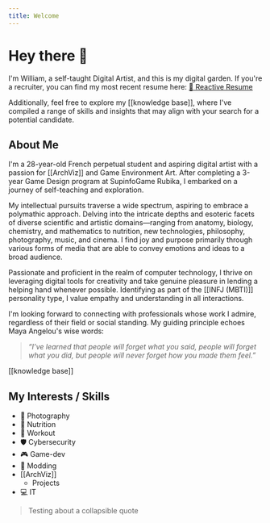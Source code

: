 ```yaml
---
title: Welcome
---
```

# Hey there 👋

I'm William, a self-taught Digital Artist, and this is my digital garden. If you're a recruiter, you can find my most recent resume here: [📄 Reactive Resume](https://rxresu.me/william.bs.pro/en-curriculum-vitae)

Additionally, feel free to explore my [[knowledge base]], where I've compiled a range of skills and insights that may align with your search for a potential candidate.

## About Me

I'm a 28-year-old French perpetual student and aspiring digital artist with a passion for [[ArchViz]] and Game Environment Art. After completing a 3-year Game Design program at SupinfoGame Rubika, I embarked on a journey of self-teaching and exploration.  
  
My intellectual pursuits traverse a wide spectrum, aspiring to embrace a polymathic approach. Delving into the intricate depths and esoteric facets of diverse scientific and artistic domains—ranging from anatomy, biology, chemistry, and mathematics to nutrition, new technologies, philosophy, photography, music, and cinema. I find joy and purpose primarily through various forms of media that are able to convey emotions and ideas to a broad audience.  
  
Passionate and proficient in the realm of computer technology, I thrive on leveraging digital tools for creativity and take genuine pleasure in lending a helping hand whenever possible. Identifying as part of the [[INFJ (MBTI)]] personality type, I value empathy and understanding in all interactions.  
  
I'm looking forward to connecting with professionals whose work I admire, regardless of their field or social standing. My guiding principle echoes Maya Angelou's wise words:

> *“I’ve learned that people will forget what you said, people will forget what you did, but people will never forget how you made them feel.”*


[[knowledge base]]
## My Interests / Skills

- 📸 Photography
- 🥗 Nutrition
- 💪 Workout
- 🛡️ Cybersecurity
- 🎮 Game-dev
- 🧰 Modding
-  [[ArchViz]]
	- Projects
- 💻 IT


> Testing about a collapsible quote